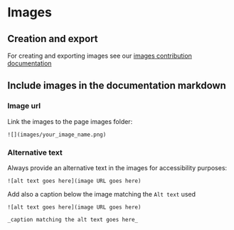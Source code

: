 # Images

## Creation and export

For creating and exporting images see our [images contribution documentation]()

## Include images in the documentation markdown

### Image url

Link the images to the page images folder:

```![](images/your_image_name.png)```

### Alternative text

Always provide an alternative text in the images for accessibility purposes:

```![alt text goes here](image URL goes here)```

Add also a caption below the image matching the `Alt text` used

```
![alt text goes here](image URL goes here)

_caption matching the alt text goes here_


```






